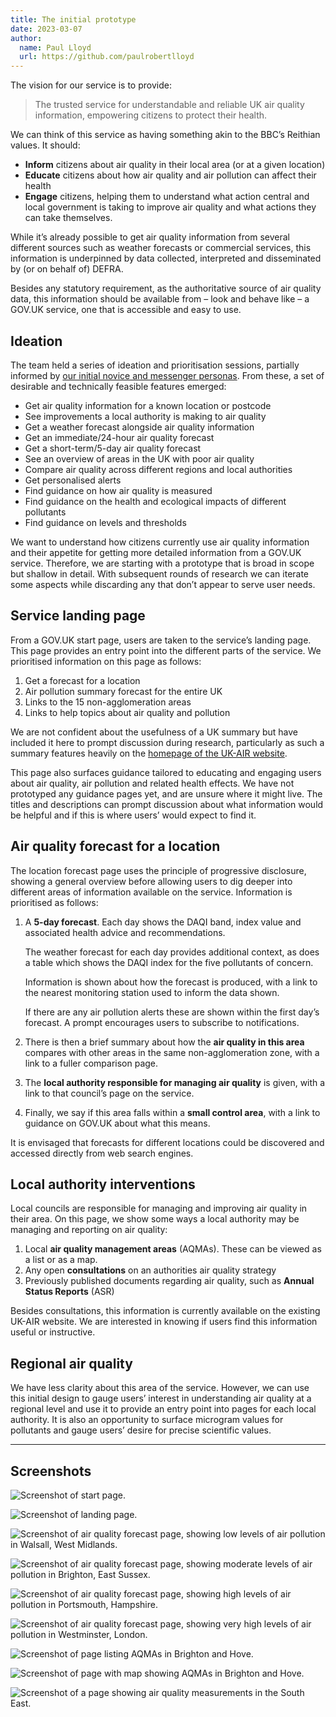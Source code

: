 ```yaml
---
title: The initial prototype
date: 2023-03-07
author:
  name: Paul Lloyd
  url: https://github.com/paulrobertlloyd
---
```


The vision for our service is to provide:

> The trusted service for understandable and reliable UK air quality information, empowering citizens to protect their health.

We can think of this service as having something akin to the BBC’s Reithian values. It should:

* **Inform** citizens about air quality in their local area (or at a given location)
* **Educate** citizens about how air quality and air pollution can affect their health
* **Engage** citizens, helping them to understand what action central and local government is taking to improve air quality and what actions they can take themselves.

While it’s already possible to get air quality information from several different sources such as weather forecasts or commercial services, this information is underpinned by data collected, interpreted and disseminated by (or on behalf of) DEFRA.

Besides any statutory requirement, as the authoritative source of air quality data, this information should be available from – look and behave like – a GOV.UK service, one that is accessible and easy to use.

## Ideation

The team held a series of ideation and prioritisation sessions, partially informed by [our initial novice and messenger personas](/personas). From these, a set of desirable and technically feasible features emerged:

* Get air quality information for a known location or postcode
* See improvements a local authority is making to air quality
* Get a weather forecast alongside air quality information
* Get an immediate/24-hour air quality forecast
* Get a short-term/5-day air quality forecast
* See an overview of areas in the UK with poor air quality
* Compare air quality across different regions and local authorities
* Get personalised alerts
* Find guidance on how air quality is measured
* Find guidance on the health and ecological impacts of different pollutants
* Find guidance on levels and thresholds

We want to understand how citizens currently use air quality information and their appetite for getting more detailed information from a GOV.UK service. Therefore, we are starting with a prototype that is broad in scope but shallow in detail. With subsequent rounds of research we can iterate some aspects while discarding any that don’t appear to serve user needs.

## Service landing page

From a GOV.UK start page, users are taken to the service’s landing page. This page provides an entry point into the different parts of the service. We prioritised information on this page as follows:

1. Get a forecast for a location
2. Air pollution summary forecast for the entire UK
3. Links to the 15 non-agglomeration areas
4. Links to help topics about air quality and pollution

We are not confident about the usefulness of a UK summary but have included it here to prompt discussion during research, particularly as such a summary features heavily on the [homepage of the UK-AIR website](https://uk-air.defra.gov.uk).

This page also surfaces guidance tailored to educating and engaging users about air quality, air pollution and related health effects. We have not prototyped any guidance pages yet, and are unsure where it might live. The titles and descriptions can prompt discussion about what information would be helpful and if this is where users’ would expect to find it.

## Air quality forecast for a location

The location forecast page uses the principle of progressive disclosure, showing a general overview before allowing users to dig deeper into different areas of information available on the service. Information is prioritised as follows:

1. A **5-day forecast**. Each day shows the DAQI band, index value and associated health advice and recommendations.

    The weather forecast for each day provides additional context, as does a table which shows the DAQI index for the five pollutants of concern.

    Information is shown about how the forecast is produced, with a link to the nearest monitoring station used to inform the data shown.

    If there are any air pollution alerts these are shown within the first day’s forecast. A prompt encourages users to subscribe to notifications.
2. There is then a brief summary about how the **air quality in this area** compares with other areas in the same non-agglomeration zone, with a link to a fuller comparison page.
3. The **local authority responsible for managing air quality** is given, with a link to that council’s page on the service.
4. Finally, we say if this area falls within a **small control area**, with a link to guidance on GOV.UK about what this means.

It is envisaged that forecasts for different locations could be discovered and accessed directly from web search engines.

## Local authority interventions

Local councils are responsible for managing and improving air quality in their area. On this page, we show some ways a local authority may be managing and reporting on air quality:

1. Local **air quality management areas** (AQMAs). These can be viewed as a list or as a map.
2. Any open **consultations** on an authorities air quality strategy
3. Previously published documents regarding air quality, such as **Annual Status Reports** (ASR)

Besides consultations, this information is currently available on the existing UK-AIR website. We are interested in knowing if users find this information useful or instructive.

## Regional air quality

We have less clarity about this area of the service. However, we can use this initial design to gauge users’ interest in understanding air quality at a regional level and use it to provide an entry point into pages for each local authority. It is also an opportunity to surface microgram values for pollutants and gauge users’ desire for precise scientific values.

***

## Screenshots

![Screenshot of start page.](../images/initial-prototype/1.png "GOV.UK start page")

![Screenshot of landing page.](../images/initial-prototype/2.png "Landing page")

![Screenshot of air quality forecast page, showing low levels of air pollution in Walsall, West Midlands.](../images/initial-prototype/3.png "Air quality forecast page (low pollution, DAQI explainer shown)")

![Screenshot of air quality forecast page, showing moderate levels of air pollution in Brighton, East Sussex.](../images/initial-prototype/4.png "Air quality forecast page (high pollution)")

![Screenshot of air quality forecast page, showing high levels of air pollution in Portsmouth, Hampshire.](../images/initial-prototype/5.png "Air quality forecast page (moderate pollution)")

![Screenshot of air quality forecast page, showing very high levels of air pollution in Westminster, London.](../images/initial-prototype/6.png "Air quality forecast page (very high pollution)")

![Screenshot of page listing AQMAs in Brighton and Hove.](../images/initial-prototype/7.png "Local authority page")

![Screenshot of page with map showing AQMAs in Brighton and Hove.](../images/initial-prototype/8.png "Local authority page (with AQMAs shown on a map)")

![Screenshot of a page showing air quality measurements in the South East.](../images/initial-prototype/9.png "Region page)")
